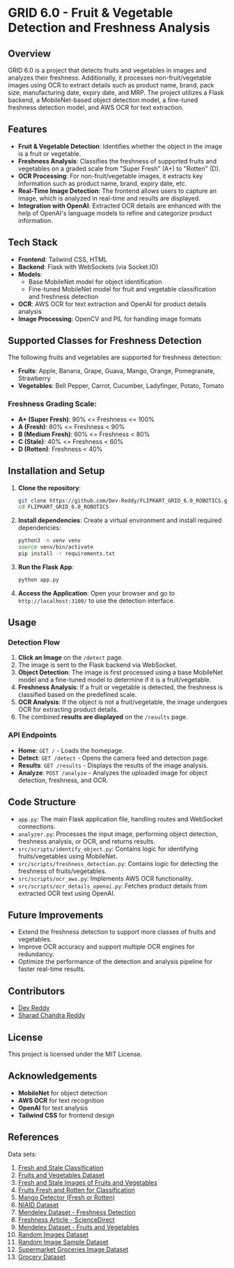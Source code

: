 # GRID 6.0 - Fruit & Vegetable Detection and Freshness Analysis

## Overview

GRID 6.0 is a project that detects fruits and vegetables in images and analyzes their freshness. Additionally, it processes non-fruit/vegetable images using OCR to extract details such as product name, brand, pack size, manufacturing date, expiry date, and MRP. The project utilizes a Flask backend, a MobileNet-based object detection model, a fine-tuned freshness detection model, and AWS OCR for text extraction.

## Features

- **Fruit & Vegetable Detection**: Identifies whether the object in the image is a fruit or vegetable.
- **Freshness Analysis**: Classifies the freshness of supported fruits and vegetables on a graded scale from "Super Fresh" (A+) to "Rotten" (D).
- **OCR Processing**: For non-fruit/vegetable images, it extracts key information such as product name, brand, expiry date, etc.
- **Real-Time Image Detection**: The frontend allows users to capture an image, which is analyzed in real-time and results are displayed.
- **Integration with OpenAI**: Extracted OCR details are enhanced with the help of OpenAI's language models to refine and categorize product information.

## Tech Stack

- **Frontend**: Tailwind CSS, HTML
- **Backend**: Flask with WebSockets (via Socket.IO)
- **Models**:
  - Base MobileNet model for object identification
  - Fine-tuned MobileNet model for fruit and vegetable classification and freshness detection
- **OCR**: AWS OCR for text extraction and OpenAI for product details analysis
- **Image Processing**: OpenCV and PIL for handling image formats

## Supported Classes for Freshness Detection

The following fruits and vegetables are supported for freshness detection:

- **Fruits**: Apple, Banana, Grape, Guava, Mango, Orange, Pomegranate, Strawberry
- **Vegetables**: Bell Pepper, Carrot, Cucumber, Ladyfinger, Potato, Tomato

### Freshness Grading Scale:

- **A+ (Super Fresh)**: 90% <= Freshness <= 100%
- **A (Fresh)**: 80% <= Freshness < 90%
- **B (Medium Fresh)**: 60% <= Freshness < 80%
- **C (Stale)**: 40% <= Freshness < 60%
- **D (Rotten)**: Freshness < 40%

## Installation and Setup

1. **Clone the repository**:
    ```bash
    git clone https://github.com/Dev-Reddy/FLIPKART_GRID_6.0_ROBOTICS.git
    cd FLIPKART_GRID_6.0_ROBOTICS
    ```

2. **Install dependencies**:
    Create a virtual environment and install required dependencies:
    ```bash
    python3 -m venv venv
    source venv/bin/activate
    pip install -r requirements.txt
    ```

3. **Run the Flask App**:
    ```bash
    python app.py
    ```

4. **Access the Application**:
    Open your browser and go to `http://localhost:3100/` to use the detection interface.

## Usage

### Detection Flow

1. **Click an Image** on the `/detect` page.
2. The image is sent to the Flask backend via WebSocket.
3. **Object Detection**: The image is first processed using a base MobileNet model and a fine-tuned model to determine if it is a fruit/vegetable.
4. **Freshness Analysis**: If a fruit or vegetable is detected, the freshness is classified based on the predefined scale.
5. **OCR Analysis**: If the object is not a fruit/vegetable, the image undergoes OCR for extracting product details.
6. The combined **results are displayed** on the `/results` page.

### API Endpoints

- **Home**: `GET /` - Loads the homepage.
- **Detect**: `GET /detect` - Opens the camera feed and detection page.
- **Results**: `GET /results` - Displays the results of the image analysis.
- **Analyze**: `POST /analyze` - Analyzes the uploaded image for object detection, freshness, and OCR.

## Code Structure

- `app.py`: The main Flask application file, handling routes and WebSocket connections.
- `analyzer.py`: Processes the input image, performing object detection, freshness analysis, or OCR, and returns results.
- `src/scripts/identify_object.py`: Contains logic for identifying fruits/vegetables using MobileNet.
- `src/scripts/freshness_detection.py`: Contains logic for detecting the freshness of fruits/vegetables.
- `src/scripts/ocr_aws.py`: Implements AWS OCR functionality.
- `src/scripts/ocr_details_openai.py`: Fetches product details from extracted OCR text using OpenAI.

## Future Improvements

- Extend the freshness detection to support more classes of fruits and vegetables.
- Improve OCR accuracy and support multiple OCR engines for redundancy.
- Optimize the performance of the detection and analysis pipeline for faster real-time results.

## Contributors

- [Dev Reddy](https://www.linkedin.com/in/devreddy07)
- [Sharad Chandra Reddy](https://www.linkedin.com/in/sharad-chandra-reddy/)

## License

This project is licensed under the MIT License.

## Acknowledgements

- **MobileNet** for object detection
- **AWS OCR** for text recognition
- **OpenAI** for text analysis
- **Tailwind CSS** for frontend design

## References

Data sets:

1. [Fresh and Stale Classification](https://www.kaggle.com/datasets/swoyam2609/fresh-and-stale-classification)
2. [Fruits and Vegetables Dataset](https://www.kaggle.com/datasets/muhriddinmuxiddinov/fruits-and-vegetables-dataset/data)
3. [Fresh and Stale Images of Fruits and Vegetables](https://www.kaggle.com/datasets/raghavrpotdar/fresh-and-stale-images-of-fruits-and-vegetables/data)
4. [Fruits Fresh and Rotten for Classification](https://www.kaggle.com/datasets/sriramr/fruits-fresh-and-rotten-for-classification)
5. [Mango Detector (Fresh or Rotten)](https://universe.roboflow.com/philippines-mango-classification-4-types-rotten-or-fresh/mango-detector-fresh-or-rotten/dataset/2/download)
6. [NIAID Dataset](https://data.niaid.nih.gov/resources?id=ZENODO_7224689)
7. [Mendeley Dataset - Freshness Detection](https://data.mendeley.com/datasets/xkbjx8959c/1)
8. [Freshness Article - ScienceDirect](https://www.sciencedirect.com/science/article/pii/S2352340922007594)
9. [Mendeley Dataset - Fruits and Vegetables](https://data.mendeley.com/datasets/bdd69gyhv8/1)
10. [Random Images Dataset](https://www.kaggle.com/datasets/ezzzio/random-images)
11. [Random Image Sample Dataset](https://www.kaggle.com/datasets/pankajkumar2002/random-image-sample-dataset?select=data)
12. [Supermarket Groceries Image Dataset](https://www.kaggle.com/datasets/aashithakanagala/supermarket-groceries-image-dataset?select=IMG_20220318_180707.jpg)
13. [Grocery Dataset](https://universe.roboflow.com/new-workspace-wfzw3/grocery-dataset-q9fj2/dataset/5)